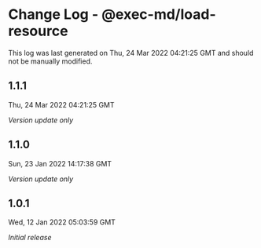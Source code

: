 # Change Log - @exec-md/load-resource

This log was last generated on Thu, 24 Mar 2022 04:21:25 GMT and should not be manually modified.

## 1.1.1
Thu, 24 Mar 2022 04:21:25 GMT

_Version update only_

## 1.1.0
Sun, 23 Jan 2022 14:17:38 GMT

_Version update only_

## 1.0.1
Wed, 12 Jan 2022 05:03:59 GMT

_Initial release_

